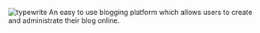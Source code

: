 ![typewrite](https://github.com/anders0b/Typewrite/assets/142984147/58e4be95-2c27-474d-a0d4-e030a8914deb)
An easy to use blogging platform which allows users to create and administrate their blog online.

